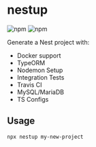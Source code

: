 # nestup

![npm](https://img.shields.io/npm/v/nestup?style=flat-square)
![npm](https://img.shields.io/npm/dt/nestup?style=flat-square)

Generate a Nest project with:

- Docker support
- TypeORM
- Nodemon Setup
- Integration Tests
- Travis CI
- MySQL/MariaDB
- TS Configs

## Usage

```sh
npx nestup my-new-project
```
